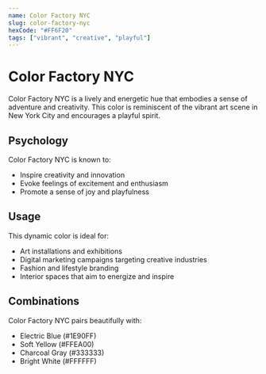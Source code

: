 ```yaml
---
name: Color Factory NYC
slug: color-factory-nyc
hexCode: "#FF6F20"
tags: ["vibrant", "creative", "playful"]
---
```


# Color Factory NYC

Color Factory NYC is a lively and energetic hue that embodies a sense of adventure and creativity. This color is reminiscent of the vibrant art scene in New York City and encourages a playful spirit.

## Psychology

Color Factory NYC is known to:
- Inspire creativity and innovation
- Evoke feelings of excitement and enthusiasm
- Promote a sense of joy and playfulness

## Usage

This dynamic color is ideal for:
- Art installations and exhibitions
- Digital marketing campaigns targeting creative industries
- Fashion and lifestyle branding
- Interior spaces that aim to energize and inspire

## Combinations

Color Factory NYC pairs beautifully with:
- Electric Blue (#1E90FF)
- Soft Yellow (#FFEA00)
- Charcoal Gray (#333333)
- Bright White (#FFFFFF)